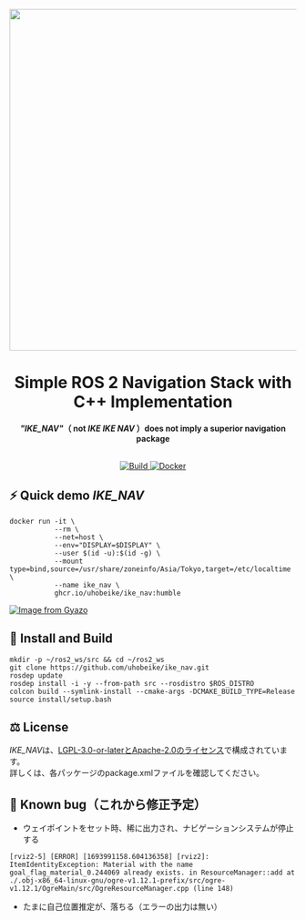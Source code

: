 <div align="center">
  <br>
  <img src="https://i.gyazo.com/368ca99e1363425f18462f1aaedf2df0.png" width="600">
  <h1>Simple ROS 2 Navigation Stack with C++ Implementation</h1>
  <strong><em>"IKE_NAV"</em>（ not <em>IKE IKE NAV</em> ）does not imply a superior navigation package</strong>
</div>
<br>
<p align="center">
  <a href="https://github.com/uhobeike/ike_nav/actions/workflows/build.yaml">
    <img src="https://github.com/uhobeike/ike_nav/actions/workflows/build.yaml/badge.svg" alt="Build">
  </a>
  <a href="https://github.com/uhobeike/ike_nav/actions/workflows/docker.yaml">
    <img src="https://github.com/uhobeike/ike_nav/actions/workflows/docker.yaml/badge.svg" alt="Docker">
  </a>
</p>


## ⚡ Quick demo *IKE_NAV*

```
docker run -it \
           --rm \
           --net=host \
           --env="DISPLAY=$DISPLAY" \
           --user $(id -u):$(id -g) \
           --mount type=bind,source=/usr/share/zoneinfo/Asia/Tokyo,target=/etc/localtime \
           --name ike_nav \
           ghcr.io/uhobeike/ike_nav:humble
```

[![Image from Gyazo](https://i.gyazo.com/489e59d6dc9457911d26fcbcb926c120.png)](https://gyazo.com/489e59d6dc9457911d26fcbcb926c120)

## 🔨 Install and Build

```
mkdir -p ~/ros2_ws/src && cd ~/ros2_ws
git clone https://github.com/uhobeike/ike_nav.git
rosdep update
rosdep install -i -y --from-path src --rosdistro $ROS_DISTRO
colcon build --symlink-install --cmake-args -DCMAKE_BUILD_TYPE=Release
source install/setup.bash
```

## ⚖️ License
*IKE_NAV*は、[LGPL-3.0-or-laterとApache-2.0のライセンス](./LICENSE)で構成されています。  
詳しくは、各パッケージのpackage.xmlファイルを確認してください。

## 🧐 Known bug（これから修正予定）

* ウェイポイントをセット時、稀に出力され、ナビゲーションシステムが停止する

```
[rviz2-5] [ERROR] [1693991158.604136358] [rviz2]: ItemIdentityException: Material with the name goal_flag_material_0.244069 already exists. in ResourceManager::add at ./.obj-x86_64-linux-gnu/ogre-v1.12.1-prefix/src/ogre-v1.12.1/OgreMain/src/OgreResourceManager.cpp (line 148)
```

* たまに自己位置推定が、落ちる（エラーの出力は無い）
